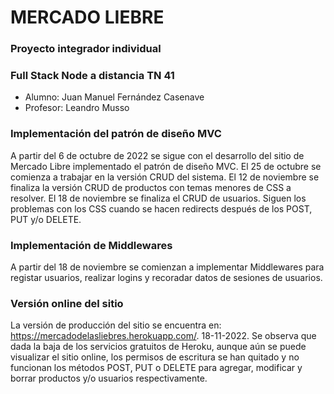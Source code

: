 # MERCADO LIEBRE

### Proyecto integrador individual

### Full Stack Node a distancia TN 41

- Alumno: Juan Manuel Fernández Casenave
- Profesor: Leandro Musso

### Implementación del patrón de diseño MVC

A partir del 6 de octubre de 2022 se sigue con el desarrollo del sitio de Mercado Libre implementado el patrón de diseño MVC. El 25 de octubre se comienza a trabajar en la versión CRUD del sistema. El 12 de noviembre se finaliza la versión CRUD de productos con temas menores de CSS a resolver. El 18 de noviembre se finaliza el CRUD de usuarios. Siguen los problemas con los CSS cuando se hacen redirects después de los POST, PUT y/o DELETE.

### Implementación de Middlewares

A partir del 18 de noviembre se comienzan a implementar Middlewares para registar usuarios, realizar logins y recoradar datos de sesiones de usuarios.

### Versión online del sitio

La versión de producción del sitio se encuentra en: https://mercadodelasliebres.herokuapp.com/. 18-11-2022. Se observa que dada la baja de los servicios gratuitos de Heroku, aunque aún se puede visualizar el sitio online, los permisos de escritura se han quitado y no funcionan los métodos POST, PUT o DELETE para agregar, modificar y borrar productos y/o usuarios respectivamente.
